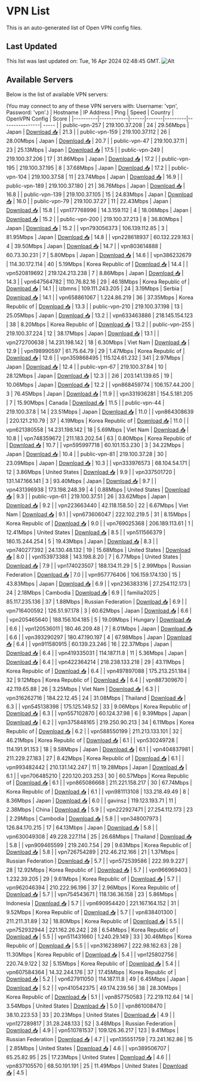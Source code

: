# VPN List

This is an auto-generated list of Open VPN config files.

## Last Updated

This list was last updated on: Tue, 16 Apr 2024 02:48:45 GMT.
![Alt](https://repobeats.axiom.co/api/embed/186b98318ef1479477931607c1ad7d823f12451f.svg "Repobeats analytics image")

## Available Servers

Below is the list of available VPN servers:

(You may connect to any of these VPN servers with: Username: 'vpn', Password: 'vpn'.)
| Hostname | IP Address | Ping | Speed | Country | OpenVPN Config | Score |
|----------|------------|------|-------|---------|----------------| ----- |
| public-vpn-257 | 219.100.37.208 | 24 | 29.56Mbps | Japan | [Download 📥](./configs/server_0_JP.ovpn) | 21.3 |
| public-vpn-159 | 219.100.37.112 | 26 | 28.00Mbps | Japan | [Download 📥](./configs/server_1_JP.ovpn) | 20.7 |
| public-vpn-47 | 219.100.37.11 | 23 | 25.13Mbps | Japan | [Download 📥](./configs/server_2_JP.ovpn) | 17.5 |
| public-vpn-249 | 219.100.37.206 | 17 | 31.86Mbps | Japan | [Download 📥](./configs/server_3_JP.ovpn) | 17.2 |
| public-vpn-195 | 219.100.37.195 | 8 | 37.68Mbps | Japan | [Download 📥](./configs/server_4_JP.ovpn) | 17.2 |
| public-vpn-104 | 219.100.37.58 | 11 | 23.74Mbps | Japan | [Download 📥](./configs/server_5_JP.ovpn) | 16.9 |
| public-vpn-189 | 219.100.37.180 | 21 | 36.76Mbps | Japan | [Download 📥](./configs/server_6_JP.ovpn) | 16.8 |
| public-vpn-139 | 219.100.37.105 | 15 | 24.83Mbps | Japan | [Download 📥](./configs/server_7_JP.ovpn) | 16.0 |
| public-vpn-79 | 219.100.37.27 | 11 | 22.43Mbps | Japan | [Download 📥](./configs/server_8_JP.ovpn) | 15.8 |
| vpn177768996 | 14.3.159.112 | 4 | 18.06Mbps | Japan | [Download 📥](./configs/server_9_JP.ovpn) | 15.2 |
| public-vpn-200 | 219.100.37.213 | 8 | 36.80Mbps | Japan | [Download 📥](./configs/server_10_JP.ovpn) | 15.2 |
| vpn793056373 | 106.139.112.85 | 3 | 81.95Mbps | Japan | [Download 📥](./configs/server_11_JP.ovpn) | 14.8 |
| vpn228618937 | 60.132.229.163 | 4 | 39.50Mbps | Japan | [Download 📥](./configs/server_12_JP.ovpn) | 14.7 |
| vpn803614888 | 60.73.30.231 | 7 | 5.80Mbps | Japan | [Download 📥](./configs/server_13_JP.ovpn) | 14.6 |
| vpn386232679 | 114.30.172.114 | 40 | 5.19Mbps | Korea Republic of | [Download 📥](./configs/server_14_KR.ovpn) | 14.4 |
| vpn520819692 | 219.124.213.238 | 7 | 8.86Mbps | Japan | [Download 📥](./configs/server_15_JP.ovpn) | 14.3 |
| vpn647564782 | 110.76.82.16 | 29 | 46.18Mbps | Korea Republic of | [Download 📥](./configs/server_16_KR.ovpn) | 14.1 |
| izbmns | 109.111.243.205 | 24 | 3.19Mbps | Serbia | [Download 📥](./configs/server_17_RS.ovpn) | 14.1 |
| vpn658861067 | 1.224.86.219 | 36 | 37.35Mbps | Korea Republic of | [Download 📥](./configs/server_18_KR.ovpn) | 13.3 |
| public-vpn-210 | 219.100.37.198 | 13 | 25.05Mbps | Japan | [Download 📥](./configs/server_19_JP.ovpn) | 13.2 |
| vpn633463886 | 218.145.154.123 | 38 | 8.20Mbps | Korea Republic of | [Download 📥](./configs/server_20_KR.ovpn) | 13.2 |
| public-vpn-255 | 219.100.37.224 | 12 | 38.17Mbps | Japan | [Download 📥](./configs/server_21_JP.ovpn) | 13.1 |
| vpn272700638 | 14.231.198.142 | 18 | 6.30Mbps | Viet Nam | [Download 📥](./configs/server_22_VN.ovpn) | 12.9 |
| vpn198990597 | 61.75.64.79 | 29 | 1.47Mbps | Korea Republic of | [Download 📥](./configs/server_23_KR.ovpn) | 12.6 |
| vpn359868495 | 115.124.61.232 | 341 | 2.97Mbps | Japan | [Download 📥](./configs/server_24_JP.ovpn) | 12.4 |
| public-vpn-67 | 219.100.37.84 | 10 | 28.12Mbps | Japan | [Download 📥](./configs/server_25_JP.ovpn) | 12.3 |
| 2i6 | 203.141.139.65 | 19 | 10.06Mbps | Japan | [Download 📥](./configs/server_26_JP.ovpn) | 12.2 |
| vpn868459774 | 106.157.44.200 | 3 | 76.45Mbps | Japan | [Download 📥](./configs/server_27_JP.ovpn) | 11.9 |
| vpn331936281 | 154.5.181.205 | 7 | 15.90Mbps | Canada | [Download 📥](./configs/server_28_CA.ovpn) | 11.5 |
| public-vpn-44 | 219.100.37.8 | 14 | 23.51Mbps | Japan | [Download 📥](./configs/server_29_JP.ovpn) | 11.0 |
| vpn864308639 | 220.121.210.79 | 37 | 4.19Mbps | Korea Republic of | [Download 📥](./configs/server_30_KR.ovpn) | 11.0 |
| vpn621380558 | 14.231.198.142 | 18 | 5.69Mbps | Viet Nam | [Download 📥](./configs/server_31_VN.ovpn) | 10.8 |
| vpn748359672 | 211.183.202.54 | 63 | 0.80Mbps | Korea Republic of | [Download 📥](./configs/server_32_KR.ovpn) | 10.7 |
| vpn595997718 | 60.101.153.230 | 3 | 34.22Mbps | Japan | [Download 📥](./configs/server_33_JP.ovpn) | 10.4 |
| public-vpn-81 | 219.100.37.28 | 30 | 23.09Mbps | Japan | [Download 📥](./configs/server_34_JP.ovpn) | 10.3 |
| vpn333976573 | 68.104.54.171 | 12 | 3.86Mbps | United States | [Download 📥](./configs/server_35_US.ovpn) | 9.9 |
| vpn337501720 | 131.147.166.141 | 3 | 93.40Mbps | Japan | [Download 📥](./configs/server_36_JP.ovpn) | 9.7 |
| vpn431396938 | 173.198.248.39 | 4 | 0.88Mbps | United States | [Download 📥](./configs/server_37_US.ovpn) | 9.3 |
| public-vpn-61 | 219.100.37.51 | 26 | 33.62Mbps | Japan | [Download 📥](./configs/server_38_JP.ovpn) | 9.2 |
| vpn223663440 | 42.118.158.50 | 22 | 6.67Mbps | Viet Nam | [Download 📥](./configs/server_39_VN.ovpn) | 9.1 |
| vpn673606047 | 222.102.219.5 | 31 | 8.15Mbps | Korea Republic of | [Download 📥](./configs/server_40_KR.ovpn) | 9.0 |
| vpn769025368 | 206.189.113.61 | 1 | 12.41Mbps | United States | [Download 📥](./configs/server_41_US.ovpn) | 8.5 |
| vpn511566379 | 180.15.244.254 | 5 | 19.43Mbps | Japan | [Download 📥](./configs/server_42_JP.ovpn) | 8.3 |
| vpn740277392 | 24.130.48.132 | 19 | 15.68Mbps | United States | [Download 📥](./configs/server_43_US.ovpn) | 8.0 |
| vpn153973388 | 143.198.8.20 | 7 | 6.77Mbps | United States | [Download 📥](./configs/server_44_US.ovpn) | 7.9 |
| vpn174023507 | 188.134.11.29 | 5 | 2.99Mbps | Russian Federation | [Download 📥](./configs/server_45_RU.ovpn) | 7.0 |
| vpn957776406 | 106.159.174.130 | 15 | 43.83Mbps | Japan | [Download 📥](./configs/server_46_JP.ovpn) | 6.9 |
| vpn236383316 | 27.254.112.173 | 24 | 2.18Mbps | Cambodia | [Download 📥](./configs/server_47_KH.ovpn) | 6.9 |
| familia2025 | 85.117.235.136 | 37 | 1.88Mbps | Russian Federation | [Download 📥](./configs/server_48_RU.ovpn) | 6.9 |
| vpn716400592 | 126.51.97.178 | 3 | 60.62Mbps | Japan | [Download 📥](./configs/server_49_JP.ovpn) | 6.6 |
| vpn205465640 | 188.156.104.185 | 5 | 19.09Mbps | Hungary | [Download 📥](./configs/server_50_HU.ovpn) | 6.6 |
| vpn120536011 | 180.46.209.48 | 7 | 8.01Mbps | Japan | [Download 📥](./configs/server_51_JP.ovpn) | 6.6 |
| vpn393290297 | 180.47.190.197 | 4 | 67.98Mbps | Japan | [Download 📥](./configs/server_52_JP.ovpn) | 6.4 |
| vpn911580915 | 60.139.23.246 | 16 | 22.37Mbps | Japan | [Download 📥](./configs/server_53_JP.ovpn) | 6.4 |
| vpn419335031 | 114.187.11.8 | 11 | 5.36Mbps | Japan | [Download 📥](./configs/server_54_JP.ovpn) | 6.4 |
| vpn422364214 | 218.238.133.218 | 29 | 43.11Mbps | Korea Republic of | [Download 📥](./configs/server_55_KR.ovpn) | 6.4 |
| vpn497897088 | 175.213.251.184 | 32 | 9.12Mbps | Korea Republic of | [Download 📥](./configs/server_56_KR.ovpn) | 6.4 |
| vpn887309670 | 42.119.65.88 | 26 | 3.25Mbps | Viet Nam | [Download 📥](./configs/server_57_VN.ovpn) | 6.3 |
| vpn316262716 | 184.22.12.45 | 24 | 31.08Mbps | Thailand | [Download 📥](./configs/server_58_TH.ovpn) | 6.3 |
| vpn545138398 | 175.125.149.52 | 33 | 9.06Mbps | Korea Republic of | [Download 📥](./configs/server_59_KR.ovpn) | 6.3 |
| vpn557102870 | 60.124.37.98 | 6 | 9.39Mbps | Japan | [Download 📥](./configs/server_60_JP.ovpn) | 6.2 |
| vpn375848165 | 219.250.90.213 | 34 | 6.11Mbps | Korea Republic of | [Download 📥](./configs/server_61_KR.ovpn) | 6.2 |
| vpn588550199 | 211.213.133.101 | 32 | 46.21Mbps | Korea Republic of | [Download 📥](./configs/server_62_KR.ovpn) | 6.1 |
| vpn530249728 | 114.191.91.153 | 18 | 9.58Mbps | Japan | [Download 📥](./configs/server_63_JP.ovpn) | 6.1 |
| vpn404837981 | 211.229.27.183 | 27 | 8.42Mbps | Korea Republic of | [Download 📥](./configs/server_64_KR.ovpn) | 6.1 |
| vpn993482442 | 210.131.142.247 | 11 | 19.28Mbps | Japan | [Download 📥](./configs/server_65_JP.ovpn) | 6.1 |
| vpn706485210 | 220.120.203.253 | 30 | 60.57Mbps | Korea Republic of | [Download 📥](./configs/server_66_KR.ovpn) | 6.1 |
| vpn865086668 | 211.221.158.217 | 30 | 67.74Mbps | Korea Republic of | [Download 📥](./configs/server_67_KR.ovpn) | 6.1 |
| vpn981113108 | 133.218.49.49 | 8 | 8.36Mbps | Japan | [Download 📥](./configs/server_68_JP.ovpn) | 6.0 |
| gavinsz | 119.123.193.71 | 11 | 2.38Mbps | China | [Download 📥](./configs/server_69_CN.ovpn) | 5.9 |
| vpn222927471 | 27.254.112.173 | 23 | 2.29Mbps | Cambodia | [Download 📥](./configs/server_70_KH.ovpn) | 5.8 |
| vpn348007973 | 126.84.170.215 | 17 | 64.13Mbps | Japan | [Download 📥](./configs/server_71_JP.ovpn) | 5.8 |
| vpn630049308 | 49.228.227.114 | 25 | 26.68Mbps | Thailand | [Download 📥](./configs/server_72_TH.ovpn) | 5.8 |
| vpn909465599 | 219.240.7.54 | 29 | 9.63Mbps | Korea Republic of | [Download 📥](./configs/server_73_KR.ovpn) | 5.8 |
| vpn726754289 | 212.46.212.166 | 21 | 1.37Mbps | Russian Federation | [Download 📥](./configs/server_74_RU.ovpn) | 5.7 |
| vpn572539586 | 222.99.9.227 | 28 | 12.92Mbps | Korea Republic of | [Download 📥](./configs/server_75_KR.ovpn) | 5.7 |
| vpn966969403 | 1.232.39.205 | 29 | 9.61Mbps | Korea Republic of | [Download 📥](./configs/server_76_KR.ovpn) | 5.7 |
| vpn962046394 | 210.222.96.196 | 37 | 2.96Mbps | Korea Republic of | [Download 📥](./configs/server_77_KR.ovpn) | 5.7 |
| vpn754543671 | 118.136.36.158 | 23 | 5.86Mbps | Indonesia | [Download 📥](./configs/server_78_ID.ovpn) | 5.7 |
| vpn690954420 | 221.167.164.152 | 31 | 9.52Mbps | Korea Republic of | [Download 📥](./configs/server_79_KR.ovpn) | 5.7 |
| vpn838401300 | 211.211.31.89 | 32 | 18.80Mbps | Korea Republic of | [Download 📥](./configs/server_80_KR.ovpn) | 5.5 |
| vpn752932944 | 221.162.26.242 | 28 | 6.54Mbps | Korea Republic of | [Download 📥](./configs/server_81_KR.ovpn) | 5.5 |
| vpn511431660 | 1.240.29.149 | 33 | 30.46Mbps | Korea Republic of | [Download 📥](./configs/server_82_KR.ovpn) | 5.5 |
| vpn316238967 | 222.98.162.63 | 28 | 11.30Mbps | Korea Republic of | [Download 📥](./configs/server_83_KR.ovpn) | 5.4 |
| vpn125802756 | 220.74.9.122 | 32 | 5.15Mbps | Korea Republic of | [Download 📥](./configs/server_84_KR.ovpn) | 5.4 |
| vpn607584364 | 14.32.244.176 | 37 | 17.45Mbps | Korea Republic of | [Download 📥](./configs/server_85_KR.ovpn) | 5.2 |
| vpn627911050 | 114.187.11.8 | 49 | 6.45Mbps | Japan | [Download 📥](./configs/server_86_JP.ovpn) | 5.2 |
| vpn410542375 | 49.174.239.56 | 38 | 28.30Mbps | Korea Republic of | [Download 📥](./configs/server_87_KR.ovpn) | 5.1 |
| vpn857750583 | 72.219.112.64 | 14 | 3.54Mbps | United States | [Download 📥](./configs/server_88_US.ovpn) | 5.0 |
| vpn861008470 | 38.10.223.53 | 33 | 20.23Mbps | United States | [Download 📥](./configs/server_89_US.ovpn) | 4.9 |
| vpn127289817 | 31.28.248.133 | 52 | 3.48Mbps | Russian Federation | [Download 📥](./configs/server_90_RU.ovpn) | 4.9 |
| vpn510781537 | 109.126.36.217 | 123 | 9.41Mbps | Russian Federation | [Download 📥](./configs/server_91_RU.ovpn) | 4.7 |
| vpn135551759 | 73.241.162.86 | 15 | 2.85Mbps | United States | [Download 📥](./configs/server_92_US.ovpn) | 4.6 |
| vpn389506707 | 65.25.82.95 | 25 | 17.23Mbps | United States | [Download 📥](./configs/server_93_US.ovpn) | 4.6 |
| vpn837105570 | 68.50.191.191 | 25 | 11.49Mbps | United States | [Download 📥](./configs/server_94_US.ovpn) | 4.5 |
